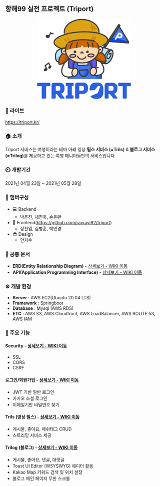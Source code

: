 ## 항해99 실전 프로젝트 (Triport)

<p align='center'>
  <img src="./triport/src/main/resources/gitwiki/login_logo.png" width="300px" />
</p>

### 🔗 라이브
https://triport.kr/

### 🏠 소개
Triport 서비스는 여행이라는 테마 아래 영상 <b>릴스 서비스 (=Trils)</b> & <b>블로그 서비스 (=Trilog)</b>를 제공하고 있는 여행 매니아들만의 서비스입니다.

### ⏲️ 개발기간
2021년 04월 23일 ~ 2021년 05월 28일

### 🧙 맴버구성
- 💻 Backend
    - 박은진, 채진욱, 손윤환
- 💄 Frontend(https://github.com/rayrayj92/triport)
    - 정찬엽, 김병훈, 박민경
- 😎 Design
    - 안지수
    
### 📝 공통 문서
- **ERD(Entity Relationship Diagram)** - <a href="" >상세보기 - WIKI 이동</a>  
- **API(Application Programming Interface)** - <a href="" >상세보기 - WIKI 이동</a>

### ⚙️ 개발 환경
- **Server** : AWS EC2(Ubuntu 20.04 LTS)  
- **Framework** : Springboot  
- **Database** : Mysql (AWS RDS)  
- **ETC** : AWS S3, AWS Cloudfront, AWS LoadBalancer, AWS ROUTE 53, AWS IAM  

### 📌 주요 기능
#### Security - <a href="" >상세보기 - WIKI 이동</a>
- SSL
- CORS 
- CSRF
#### 로그인/회원가입 - <a href="" >상세보기 - WIKI 이동</a>
- JWT 기반 일반 로그인
- 카카오 소셜 로그인
- 이메일기반 비밀번호 찾기
#### Trils (영상 릴스) - <a href="https://github.com/iamzin/SpringBoot-Project-Triport/wiki/%EC%A3%BC%EC%9A%94-%EA%B8%B0%EB%8A%A5-%EC%86%8C%EA%B0%9C(Trils_%EC%98%81%EC%83%81)" >상세보기 - WIKI 이동</a>
- 게시물, 좋아요, 해쉬태그 CRUD
- 스트리밍 서비스 제공
#### Trilog (블로그) - <a href="https://github.com/iamzin/SpringBoot-Project-Triport/wiki/%EC%A3%BC%EC%9A%94-%EA%B8%B0%EB%8A%A5-%EC%86%8C%EA%B0%9C(Trillog_%EB%B8%94%EB%A1%9C%EA%B7%B8)" >상세보기 - WIKI 이동</a>
- 게시물, 좋아요, 댓글, 대댓글
- Toast UI Editor (WSYSWYG) 에디터 활용
- Kakao Map 키워드 검색 및 위치 설정
- 블로그 메인 페이지 무한 스크롤
